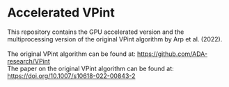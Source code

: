 # Accelerated VPint
This repository contains the GPU accelerated version and the multiprocessing version of the original VPint algorithm by Arp et al. (2022). \
\
The original VPint algorithm can be found at: https://github.com/ADA-research/VPint \
The paper on the original VPint algorithm can be found at: https://doi.org/10.1007/s10618-022-00843-2
